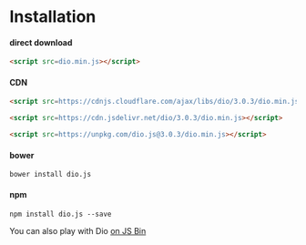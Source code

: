 # Installation

#### direct download

```html
<script src=dio.min.js></script>
```

#### CDN

```html
<script src=https://cdnjs.cloudflare.com/ajax/libs/dio/3.0.3/dio.min.js></script>
```

```html
<script src=https://cdn.jsdelivr.net/dio/3.0.3/dio.min.js></script>
```

```html
<script src=https://unpkg.com/dio.js@3.0.3/dio.min.js></script>
```

#### bower

```
bower install dio.js
```

#### npm

```
npm install dio.js --save
```

You can also play with Dio [on JS Bin](http://jsbin.com/lobavo/edit?js,output)

